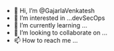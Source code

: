 - 👋 Hi, I’m @GajarlaVenkatesh
- 👀 I’m interested in ...devSecOps
- 🌱 I’m currently learning ...
- 💞️ I’m looking to collaborate on ...
- 📫 How to reach me ...

<!---
GajarlaVenkatesh/GajarlaVenkatesh is a ✨ special ✨ repository because its `README.md` (this file) appears on your GitHub profile.
You can click the Preview link to take a look at your changes.
--->
